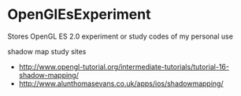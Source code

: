 OpenGlEsExperiment
==================

Stores OpenGL ES 2.0 experiment or study codes of my personal use

shadow map study sites
- http://www.opengl-tutorial.org/intermediate-tutorials/tutorial-16-shadow-mapping/
- http://www.alunthomasevans.co.uk/apps/ios/shadowmapping/
